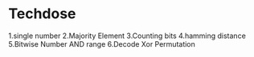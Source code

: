 # Techdose
1.single number 
2.Majority Element
3.Counting bits
4.hamming distance
5.Bitwise Number AND range
6.Decode Xor Permutation

